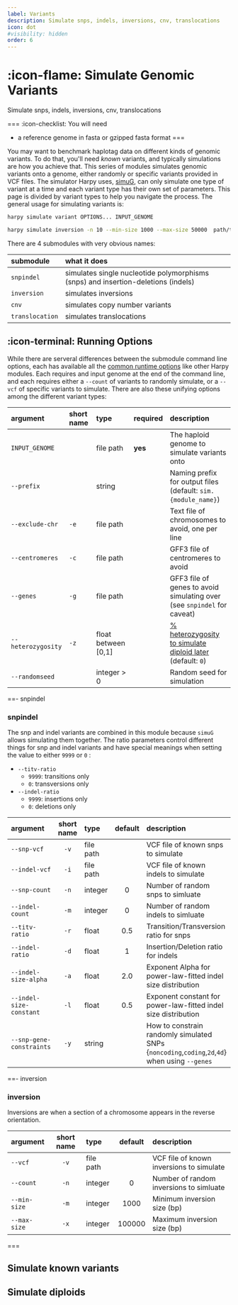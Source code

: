 ```yaml
---
label: Variants
description: Simulate snps, indels, inversions, cnv, translocations
icon: dot
#visibility: hidden
order: 6
---
```


# :icon-flame: Simulate Genomic Variants
Simulate snps, indels, inversions, cnv, translocations

===  :icon-checklist: You will need
- a reference genome in fasta or gzipped fasta format
===

You may want to benchmark haplotag data on different kinds of genomic variants. To
do that, you'll need *known* variants, and typically simulations are how you achieve
that. This series of modules simulates genomic variants onto a genome, either randomly
or specific variants provided in VCF files. The simulator Harpy uses,
[simuG](https://github.com/yjx1217/simuG), can only simulate one type of
variant at a time and each variant type has their own set of parameters. This page
is divided by variant types to help you navigate the process. The general usage
for simulating variants is:

```bash usage
harpy simulate variant OPTIONS... INPUT_GENOME
```
```bash example
harpy simulate inversion -n 10 --min-size 1000 --max-size 50000  path/to/genome.fasta
```
There are 4 submodules with very obvious names:

| submodule | what it does |
|:----------|:-------------|
|`snpindel` | simulates single nucleotide polymorphisms (snps) and insertion-deletions (indels) |
| `inversion` | simulates inversions |
| `cnv` | simulates copy number variants |
| `translocation` | simulates translocations |

## :icon-terminal: Running Options
While there are serveral differences between the submodule command line options, each has available all the
[common runtime options](/commonoptions.md) like other Harpy modules. Each requires and input genome at the
end of the command line, and each requires either a `--count` of variants to randomly simulate, or a `--vcf` of
specific variants to simulate. There are also these unifying options among the different variant types:

| argument | short name | type | required | description |
| :-----|:-----|:-----|:-----|:-----|
| `INPUT_GENOME`           |            | file path  |   **yes**  | The haploid genome to simulate variants onto   |
| `--prefix` | | string | | Naming prefix for output files (default: `sim.{module_name}`)|
| `--exclude-chr` | `-e` | file path | | Text file of chromosomes to avoid, one per line |
| `--centromeres` | `-c` | file path | | GFF3 file of centromeres to avoid |
| `--genes` | `-g` | file path | | GFF3 file of genes to avoid simulating over (see `snpindel` for caveat) |
| `--heterozygosity` | `-z` | float between [0,1] | | [% heterozygosity to simulate diploid later](#simulate-diploids) (default: `0`) |
| `--randomseed` |  | integer > 0 |  | Random seed for simulation |

==- snpindel
### snpindel
The snp and indel variants are combined in this module because `simuG` allows simulating them together. The
ratio parameters control different things for snp and indel variants and have special meanings when setting
the value to either `9999` or `0` :
- `--titv-ratio`
    - `9999`: transitions only
    - `0`: transversions only
- `--indel-ratio`
    - `9999`: insertions only
    - `0`: deletions only

| argument          | short name | type       | default |  description                                                 |
|:------------------|:----------:|:-----------|:-------:|:-------------------------------------------------------------|
| `--snp-vcf`| `-v` | file path | | VCF file of known snps to simulate |
| `--indel-vcf` | `-i` | file path | | VCF file of known indels to simulate |
| `--snp-count` | `-n` | integer | 0 | Number of random snps to simluate |
| `--indel-count` |  `-m` | integer | 0 | Number of random indels to simluate |
| `--titv-ratio` | `-r` | float  | 0.5 | Transition/Transversion ratio for snps |
| `--indel-ratio` | `-d` | float  |  1 | Insertion/Deletion ratio for indels |
| `--indel-size-alpha` | `-a` | float |  2.0 | Exponent Alpha for power-law-fitted indel size distribution|
| `--indel-size-constant` | `-l` | float | 0.5 | Exponent constant for power-law-fitted indel size distribution |
| `--snp-gene-constraints` | `-y` | string | | How to constrain randomly simulated SNPs {`noncoding`,`coding`,`2d`,`4d`} when using `--genes`|

==- inversion
### inversion
Inversions are when a section of a chromosome appears in the reverse orientation.

| argument          | short name | type       | default |  description     |
|:------------------|:----------:|:-----------|:-------:|:----------------|
| `--vcf` | `-v` | file path |  |  VCF file of known inversions to simulate |
| `--count`| `-n` | integer | 0 |  Number of random inversions to simluate |
| `--min-size` | `-m` | integer | 1000 | Minimum inversion size (bp) |
| `--max-size` | `-x` | integer | 100000 | Maximum inversion size (bp) |

===
## Simulate known variants

## Simulate diploids
